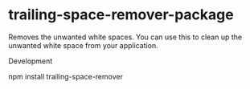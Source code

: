 # trailing-space-remover-package
Removes the unwanted white spaces. You can use this to clean up the unwanted white space from your application.

Development

npm install trailing-space-remover